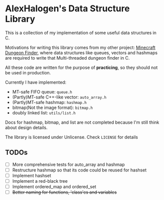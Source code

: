 # AlexHalogen's Data Structure Library

This is a collection of my implementation of some useful data structures in C.

Motivations for writing this library comes from my other project: [Minecraft Dungeon Finder](https://github.com/AlexHalogen/MC_DungeonFinder), where data structures like queues, vectors and hashmaps are required to write that Multi-threaded dungeon finder in C.

All these code are written for the purpose of **practicing**, so they should not be used in production.

Currently I have implemented:

- MT-safe FIFO queue: `queue.h`
- (Partly)MT-safe C++-like vector: `auto_array.h`
- (Partly)MT-safe hashmap: `hashmap.h`
- bitmap(Not the image format): `bitmap.h`
- doubly linked list: `utils/list.h`

Docs for hashmap, bitmap, and list are not completed because I'm still think about design details.

The library is licensed under Unlicense. Check `LICENSE` for details


## TODOs

- [ ] More comprehensive tests for auto_array and hashmap
- [ ] Restructure hashmap so that its code could be reused for hashset
- [ ] Implement hashset
- [ ] Implement a red-black tree
- [ ] Implement ordered_map and ordered_set
- [ ] ~~Better naming for functions, 'class'es and variables~~
